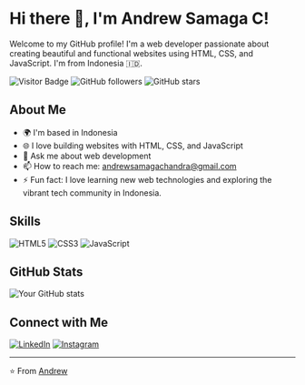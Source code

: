 # Hi there 👋, I'm Andrew Samaga C!

Welcome to my GitHub profile! I'm a web developer passionate about creating beautiful and functional websites using HTML, CSS, and JavaScript. I'm from Indonesia 🇮🇩.

![Visitor Badge](https://visitor-badge.laobi.icu/badge?page_id=4druux.4druux)
![GitHub followers](https://img.shields.io/github/followers/4druux?label=Follow&style=social)
![GitHub stars](https://img.shields.io/github/stars/4druux?affiliations=OWNER%2CCOLLABORATOR&style=social)

## About Me

- 🌍 I'm based in Indonesia
- 🌐 I love building websites with HTML, CSS, and JavaScript
- 💬 Ask me about web development
- 📫 How to reach me: andrewsamagachandra@gmail.com
- ⚡ Fun fact: I love learning new web technologies and exploring the vibrant tech community in Indonesia.

## Skills

![HTML5](https://img.shields.io/badge/-HTML5-E34F26?style=flat-square&logo=html5&logoColor=white)
![CSS3](https://img.shields.io/badge/-CSS3-1572B6?style=flat-square&logo=css3)
![JavaScript](https://img.shields.io/badge/-JavaScript-F7DF1E?style=flat-square&logo=javascript&logoColor=black)

## GitHub Stats

![Your GitHub stats](https://github-readme-stats.vercel.app/api?username=4druux&show_icons=true&theme=radical)

## Connect with Me

[![LinkedIn](https://img.shields.io/badge/-LinkedIn-0077B5?style=flat-square&logo=linkedin&logoColor=white)](https://www.linkedin.com/public-profile/settings?trk=d_flagship3_profile_self_view_public_profile)
[![Instagram](https://img.shields.io/badge/-Instagram-E4405F?style=flat-square&logo=instagram&logoColor=white)](https://www.instagram.com/andrew.smg/)

---

⭐️ From [Andrew](https://github.com/4druux)
